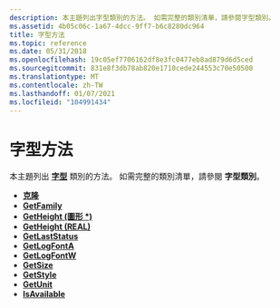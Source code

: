 ```yaml
---
description: 本主題列出字型類別的方法。 如需完整的類別清單，請參閱字型類別。
ms.assetid: 4b05c06c-1a67-4dcc-9ff7-b6c8280dc964
title: 字型方法
ms.topic: reference
ms.date: 05/31/2018
ms.openlocfilehash: 19c05ef7706162df8e3fc0477eb8ad879d6d5ced
ms.sourcegitcommit: 831e8f3db78ab820e1710cede244553c70e50500
ms.translationtype: MT
ms.contentlocale: zh-TW
ms.lasthandoff: 01/07/2021
ms.locfileid: "104991434"
---
```

# <a name="font-methods"></a>字型方法

本主題列出 [**字型**](/windows/desktop/api/gdiplusheaders/nl-gdiplusheaders-font) 類別的方法。 如需完整的類別清單，請參閱 **字型類別**。

-   [**克隆**](/windows/desktop/api/Gdiplusheaders/nf-gdiplusheaders-font-clone)
-   [**GetFamily**](/windows/desktop/api/Gdiplusheaders/nf-gdiplusheaders-font-getfamily)
-   [**GetHeight (圖形 \*)**](/previous-versions//ms536201(v=vs.85))
-   [**GetHeight (REAL)**](/windows/win32/api/gdiplusheaders/nf-gdiplusheaders-font-getheight(inreal))
-   [**GetLastStatus**](/windows/desktop/api/Gdiplusheaders/nf-gdiplusheaders-font-getlaststatus)
-   [**GetLogFontA**](/windows/desktop/api/Gdiplusheaders/nf-gdiplusheaders-font-getlogfonta)
-   [**GetLogFontW**](/windows/desktop/api/Gdiplusheaders/nf-gdiplusheaders-font-getlogfontw)
-   [**GetSize**](/windows/desktop/api/Gdiplusheaders/nf-gdiplusheaders-font-getsize)
-   [**GetStyle**](/windows/desktop/api/Gdiplusheaders/nf-gdiplusheaders-font-getstyle)
-   [**GetUnit**](/windows/desktop/api/Gdiplusheaders/nf-gdiplusheaders-font-getunit)
-   [**IsAvailable**](/windows/desktop/api/Gdiplusheaders/nf-gdiplusheaders-font-isavailable)

 

 
